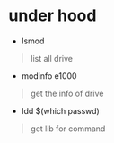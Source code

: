 # under hood

- lsmod
> list all drive

- modinfo e1000
> get the info of drive
   
- ldd $(which passwd)
> get lib for command